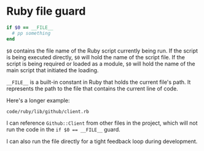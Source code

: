 # Ruby file guard

```ruby
if $0 == __FILE__
  # pp something
end
```

`$0` contains the file name of the Ruby script currently being run. If the
script is being executed directly, `$0` will hold the name of the script file.
If the script is being required or loaded as a module, `$0` will hold the name
of the main script that initiated the loading.

`__FILE__` is a built-in constant in Ruby that holds the current file's path. It
represents the path to the file that contains the current line of code.

Here's a longer example:

```embed
code/ruby/lib/github/client.rb
```

I can reference `Github::Client` from other files in the project,
which will not run the code in the `if $0 == __FILE__` guard.

I can also run the file directly for a tight feedback loop during development.
